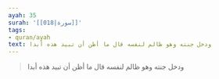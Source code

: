 ```yaml
---
ayah: 35
surah: '[[018|سورة]]'
tags:
- quran/ayah
text: ودخل جنته وهو ظالم لنفسه قال ما أظن أن تبيد هذه أبدا
---
```

> ودخل جنته وهو ظالم لنفسه قال ما أظن أن تبيد هذه أبدا
